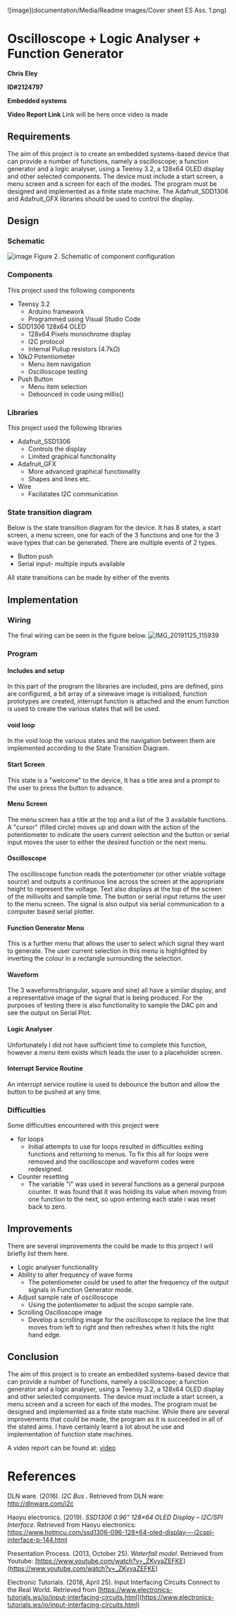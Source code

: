 ![image](documentation/Media/Readme images/Cover sheet ES Ass. 1.png)

# Oscilloscope + Logic Analyser + Function Generator
**Chris Eley**

**ID#2124797**

**Embedded systems**

**Video Report Link**
Link will be here once video is made

## Requirements

The aim of this project is to create an embedded systems-based device that can provide a number of functions, namely a oscilloscope; a function generator and a logic analyser, using a Teensy 3.2, a 128x64 OLED display and other selected components. The device must include a start screen, a menu screen and a screen for each of the modes. The program must be designed and implemented as a finite state machine. The Adafruit_SDD1306 and Adafruit_GFX libraries should be used to control the display.

## Design

### Schematic


![image](https://user-images.githubusercontent.com/53545740/69512942-fa837e80-0faa-11ea-8c1f-a5a27b8add50.png)
Figure 2. Schematic of component configuration

### Components
This project used the following components
 * Teensy 3.2
   * Arduino framework
   * Programmed using Visual Studio Code
 * SDD1306 128x64 OLED
   * 128x64 Pixels monochrome display
   * I2C protocol
   * Internal Pullup resistors (4.7k$\Omega$)
 * 10k$\Omega$  Potentiometer
   * Menu item navigation
   * Oscilloscope testing
 * Push Button
   * Menu item selection
   * Debounced in code using millis()


### Libraries
This project used the following libraries
 * Adafruit_SSD1306
   * Controls the display
   * Limited graphical functionality
 * Adafruit_GFX
   * More advanced graphical functionality
   * Shapes and lines etc.
 * Wire
   * Facilatates I2C communication


### State transition diagram

Below is the state transition diagram for the device. It has 8 states, a start screen, a menu screen, one for each of the 3 functions and one for the 3 wave types that can be generated. There are multiple events of 2 types.
 * Button push
 * Serial input- multiple inputs available

All state transitions can be made by either of the events


## Implementation
### Wiring
The final wiring can be seen in the figure below.
![IMG_20191125_115939](https://user-images.githubusercontent.com/53545740/69513951-9e225e00-0fae-11ea-8503-ce324868ffbd.jpg)

### Program
#### Includes and setup
In this part of the program the libraries are included, pins are defined, pins are configured, a bit array of a sinewave image is initialised, function prototypes are created, interrupt function is attached and the enum function is used to create the various states that will be used.

#### void loop
In the void loop the various states and the navigation between them are implemented according to the State Transition Diagram.

#### Start Screen
This state is a "welcome" to the device, It has a title area and a prompt to the user to press the button to advance.

#### Menu Screen
The menu screen has a title at the top and a list of the 3 available functions. A "cursor" (filled circle) moves up and down with the action of the potentiometer to indicate the users current selection and the button or serial input moves the user to either the desired function or the next menu.

#### Oscilloscope
The oscilloscope function reads the potentiometer (or other vriable voltage source) and outputs a continuous line across the screen at the appropriate height to represent the voltage. Text also displays at the top of the screen of the millivolts and sample time. The button or serial input returns the user to the menu screen. The signal is also output via serial communication to a computer based serial plotter.

#### Function Generator Menu
This is a further menu that allows the user to select which signal they want to generate. The user current selection in this menu is highlighted by inverting the colour in a rectangle surrounding the selection.

#### Waveform
The 3 waveforms(triangular, square and sine) all have a similar display, and a representative image of the signal that is being produced. For the purposes of testing there is also functionality to sample the DAC pin and see the output on Serial Plot.

#### Logic Analyser
Unfortunately I did not have sufficient time to complete this function, however a menu item exists which leads the user to a placeholder screen.

#### Interrupt Service Routine
An interrupt service routine is used to debounce the button and allow the button to be pushed at any time.


### Difficulties

Some difficulties encountered with this project were
 * for loops
   * Initial attempts to use for loops resulted in difficulties exiting functions and returning to menus. To fix this all for loops were removed and the oscilloscope and waveform codes were redesigned.
 * Counter resetting
   * The variable "i" was used in several functions as a general purpose counter. It was found that it was holding its value when moving from one function to the next, so upon entering each state i was reset back to zero.


## Improvements

There are several improvements the could be made to this project I will briefly list them here.
 * Logic analyser functionality
 * Ability to alter frequency of wave forms
   * The potentiometer could be used to alter the frequency of the output signals in Function Generator mode.
 * Adjust sample rate of oscilloscope 
   * Using the potentiometer to adjust the scopo sample rate.
 * Scrolling Oscilloscope image
   * Develop a scrolling image for the oscilloscope to replace the line that moves from left to right and then refreshes when it hits the right hand edge. 

## Conclusion

The aim of this project is to create an embedded systems-based device that can provide a number of functions, namely a oscilloscope; a function generator and a logic analyser, using a Teensy 3.2, a 128x64 OLED display and other selected components. The device must include a start screen, a menu screen and a screen for each of the modes. The program must be designed and implemented as a finite state machine.
While there are several improvements that could be made, the program as it is succeeded in all of the stated aims. I have certainly learnt a lot about he use and implementation of function state machines.


A video report can be found at: [video](ttps://youtu.be/1AoYUDgqog)


# References

DLN ware. (2016). _I2C Bus_ . Retrieved from DLN ware: http://dlnware.com/i2c

Haoyu electronics. (2019). _SSD1306 0.96" 128×64 OLED Display – I2C/SPI Interface_. Retrieved from Haoyu electronics: https://www.hotmcu.com/ssd1306-096-128×64-oled-display-–-i2cspi-interface-p-144.html

Presentation Process. (2013, October 25). _Waterfall model_. Retrieved from Youtube: [https://www.youtube.com/watch?v=_ZKvvaZEFKE](https://www.youtube.com/watch?v=_ZKvvaZEFKE)

Electronic Tutorials. (2018, April 25). Input Interfacing Circuits Connect to the Real World. Retrieved from [https://www.electronics-tutorials.ws/io/input-interfacing-circuits.html](https://www.electronics-tutorials.ws/io/input-interfacing-circuits.html)